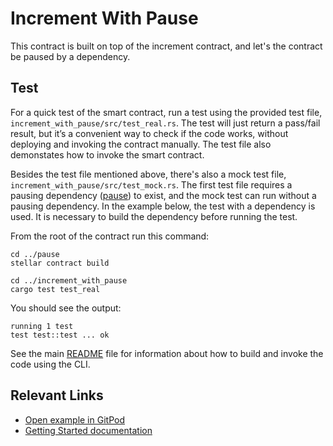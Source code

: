 # Increment With Pause
This contract is built on top of the increment contract, and let's the contract be paused by a dependency. 

## Test
For a quick test of the smart contract, run a test using the provided test file, `increment_with_pause/src/test_real.rs`. The test will just return a pass/fail result, but it’s a convenient way to check if the code works, without deploying and invoking the contract manually. The test file also demonstates how to invoke the smart contract. 

Besides the test file mentioned above, there's also a mock test file, `increment_with_pause/src/test_mock.rs`. The first test file requires a pausing dependency ([pause](../pause)) to exist, and the mock test can run without a pausing dependency. In the example below, the test with a dependency is used. It is necessary to build the dependency before running the test.

From the root of the contract run this command:

```
cd ../pause
stellar contract build

cd ../increment_with_pause
cargo test test_real
```

You should see the output:

```
running 1 test
test test::test ... ok
```

See the main [README](../README.md) file for information about how to build and invoke the code using the CLI.

## Relevant Links
- [Open example in GitPod](https://gitpod.io/#https://github.com/stellar/soroban-examples/tree/v21.6.0)
- [Getting Started documentation](https://developers.stellar.org/docs/build/smart-contracts/getting-started)

